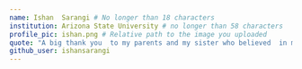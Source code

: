 ```yaml
---
name: Ishan  Sarangi # No longer than 18 characters
institution: Arizona State University # no longer than 58 characters
profile_pic: ishan.png # Relative path to the image you uploaded
quote: "A big thank you  to my parents and my sister who believed  in me and to all my friends who were there with me in every ups and downs! ASU, you gave me a lot of memories. Thou shall be missed!!!" # No longer than 100 characters
github_user: ishansarangi
---
```


